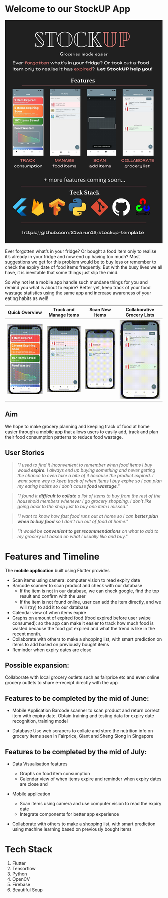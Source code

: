 # Welcome to our StockUP App

![StockUP poster](./demo/poster.jpg)

Ever forgotten what’s in your fridge? Or bought a food item only to realise it’s already in your fridge and now end up having too much? Most suggestions we get for this problem would be to buy less or remember to check the expiry date of food items frequently. But with the busy lives we all have, it is inevitable that some things just slip the mind.

So why not let a mobile app handle such mundane things for you and remind you what is about to expire? Better yet, keep track of your food wastage statistics using the same app and increase awareness of your eating habits as well!

|Quick Overview |  Track and Manage Items | Scan New Items | Collaborative Grocery Lists |
:-------------------------:|:-------------------------:|:-------------------------:|:-------------------------:
|![Home Screen](./demo/home.gif)  |  ![Items Screen](./demo/items.gif) |  ![Scan Screen](./demo/scan.gif) |  ![Shopping List Screen](./demo/list.gif) |

## Aim

We hope to make grocery planning and keeping track of food at home easier through a mobile app that allows users to easily add, track and plan their food consumption patterns to reduce food wastage.

## User Stories

>*"I used to find it inconvenient to remember when food items I buy would **expire**. I always end up buying something and never getting the chance to even take a bite of it because the product expired. I want some way to keep track of when items I buy expire so I can plan my eating habits so I don’t cause **food wastage**."*

>*"I found it **difficult to collate** a list of items to buy from the rest of the household members whenever I go grocery shopping. I don’t like going back to the shop just to buy one item I missed."*

>*"I want to know how fast food runs out at home so I can **better plan when to buy food** so I don’t run out of food at home."*

>*"It would be **convenient to get recommendations** on what to add to my grocery list based on what I usually like and buy."*

# Features and Timeline

The **mobile application** built using Flutter provides 
* Scan items using camera: computer vision to read expiry date
* Barcode scanner to scan product and check with our database
  * If the item is not in our database, we can check google, find the top result and confirm with the user
  * If the item is not found online, user can add the item directly, and we will (try) to add it to our database
* Calendar view of when items expire
* Graphs on amount of expired food (food expired before user swipe consumed): so the app can make it easier to track how much food is wasted because the food got expired and what the trend is like in the recent month.
* Collaborate with others to make a shopping list, with smart prediction on items to add based on previously bought items
* Reminder when expiry dates are close

## Possible expansion:
Collaborate with local grocery outlets such as fairprice etc and even online grocery outlets to share e-receipt directly with the app
 
## Features to be completed by the mid of June:
 
* Mobile Application
Barcode scanner to scan product and return correct item with expiry date. Obtain training and testing data for expiry date recognition, training model

* Database 
Use web scrapers to collate and store the nutrition info on grocery items seen in Fairprice, Giant and Sheng Siong in Singapore

## Features to be completed by the mid of July:
 
* Data Visualisation features
  * Graphs on food item consumption
  * Calendar view of when items expire and reminder when expiry dates are close and 

* Mobile application
  * Scan items using camera and use computer vision to read the expiry date 
  * Integrate components for better app experience
          
* Collaborate with others to make a shopping list, with smart prediction using machine learning based on previously bought items

# Tech Stack
1. Flutter
2. Tensorflow
3. Python
4. OpenCV
5. Firebase
6. Beautiful Soup
